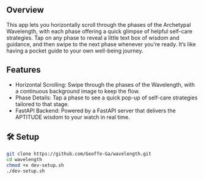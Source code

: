 ## Overview

This app lets you horizontally scroll through the phases of the Archetypal Wavelength, with each phase offering a quick glimpse of helpful self-care strategies. Tap on any phase to reveal a little text box of wisdom and guidance, and then swipe to the next phase whenever you’re ready. It’s like having a pocket guide to your own well-being journey.

## Features

- Horizontal Scrolling: Swipe through the phases of the Wavelength, with a continuous background image to keep the flow.
- Phase Details: Tap a phase to see a quick pop-up of self-care strategies tailored to that stage.
- FastAPI Backend: Powered by a FastAPI server that delivers the APTITUDE wisdom to your watch in real time.
  
## 🛠️ Setup

```bash
git clone https://github.com/Geoffe-Ga/wavelength.git
cd wavelength
chmod +x dev-setup.sh
./dev-setup.sh
